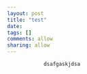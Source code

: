 ```yaml
---
layout: post
title: "test"
date: 
tags: []
comments: allow
sharing: allow
---
```


                dsafgaskjdsa
